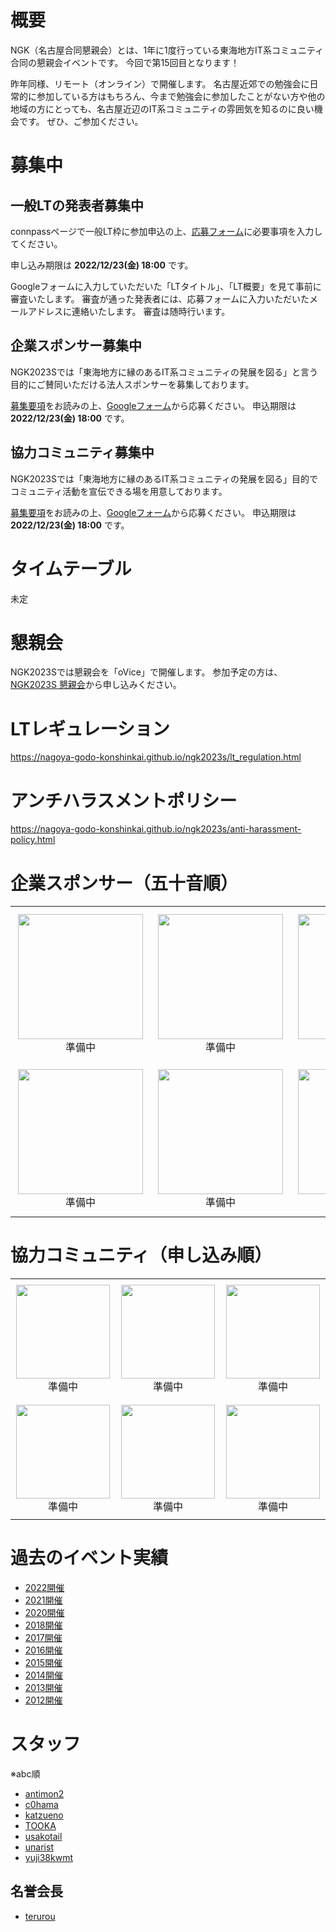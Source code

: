 # 概要
NGK（名古屋合同懇親会）とは、1年に1度行っている東海地方IT系コミュニティ合同の懇親会イベントです。
今回で第15回目となります！

昨年同様、リモート（オンライン）で開催します。
名古屋近郊での勉強会に日常的に参加している方はもちろん、今まで勉強会に参加したことがない方や他の地域の方にとっても、名古屋近辺のIT系コミュニティの雰囲気を知るのに良い機会です。
ぜひ、ご参加ください。

# 募集中
## 一般LTの発表者募集中
connpassページで一般LT枠に参加申込の上、[応募フォーム](https://forms.gle/3HGAbpPuhMCvGPFS8)に必要事項を入力してください。

申し込み期限は **2022/12/23(金) 18:00** です。

Googleフォームに入力していただいた「LTタイトル」、「LT概要」を見て事前に審査いたします。
審査が通った発表者には、応募フォームに入力いただいたメールアドレスに連絡いたします。
審査は随時行います。


## 企業スポンサー募集中
NGK2023Sでは「東海地方に縁のあるIT系コミュニティの発展を図る」と言う目的にご賛同いただける法人スポンサーを募集しております。

[募集要項](https://nagoya-godo-konshinkai.github.io/ngk2023s/sponsors-prospectus.html)をお読みの上、[Googleフォーム](https://docs.google.com/forms/d/e/1FAIpQLSfaJ_VQ6WtGt1XFVoCEXNyWb1zGIB9k2TQmU7zrEvP62XCmTw/viewform)から応募ください。
申込期限は **2022/12/23(金) 18:00** です。

 
##  協力コミュニティ募集中
NGK2023Sでは「東海地方に縁のあるIT系コミュニティの発展を図る」目的でコミュニティ活動を宣伝できる場を用意しております。


[募集要項](https://nagoya-godo-konshinkai.github.io/ngk2023s/sponsors-prospectus.html)をお読みの上、[Googleフォーム](https://docs.google.com/forms/d/e/1FAIpQLScbjVzbh4rcjslGmeryL8I4CT5XgwveX49GRNIrPXeWBh67uQ/viewform)から応募ください。
申込期限は **2022/12/23(金) 18:00** です。


# タイムテーブル
未定

# 懇親会
NGK2023Sでは懇親会を「oVice」で開催します。
参加予定の方は、[NGK2023S 懇親会](https://ngk2022s.connpass.com/event/268542/)から申し込みください。

	
# LTレギュレーション
https://nagoya-godo-konshinkai.github.io/ngk2023s/lt_regulation.html

# アンチハラスメントポリシー
https://nagoya-godo-konshinkai.github.io/ngk2023s/anti-harassment-policy.html



# 企業スポンサー（五十音順）
<table>
<tr>
<td align="center" style="padding: 12px;"><img width="200px" src="https://nagoya-godo-konshinkai.github.io/ngk2023s/img/sponsor/empty.png"/><br/>準備中</td>
<td align="center" style="padding: 12px;"><img width="200px" src="https://nagoya-godo-konshinkai.github.io/ngk2023s/img/sponsor/empty.png"/><br/>準備中</td>
<td align="center" style="padding: 12px;"><img width="200px" src="https://nagoya-godo-konshinkai.github.io/ngk2023s/img/sponsor/empty.png"/><br/>準備中</td>
</tr>
<tr>
<td align="center" style="padding: 12px;"><img width="200px" src="https://nagoya-godo-konshinkai.github.io/ngk2023s/img/sponsor/empty.png"/><br/>準備中</td>
<td align="center" style="padding: 12px;"><img width="200px" src="https://nagoya-godo-konshinkai.github.io/ngk2023s/img/sponsor/empty.png"/><br/>準備中</td>
<td align="center" style="padding: 12px;"><img width="200px" src="https://nagoya-godo-konshinkai.github.io/ngk2023s/img/sponsor/empty.png"/><br/>準備中</td>
</tr>
</table>


# 協力コミュニティ（申し込み順）
<table>
<tr>
<td align="center" style="padding: 9px;"><img width="150px" src="https://nagoya-godo-konshinkai.github.io/ngk2023s/img/community/empty.png"/><br/>準備中</td>
<td align="center" style="padding: 9px;"><img width="150px" src="https://nagoya-godo-konshinkai.github.io/ngk2023s/img/community/empty.png"/><br/>準備中</td>
<td align="center" style="padding: 9px;"><img width="150px" src="https://nagoya-godo-konshinkai.github.io/ngk2023s/img/community/empty.png"/><br/>準備中</td>
<td align="center" style="padding: 9px;"><img width="150px" src="https://nagoya-godo-konshinkai.github.io/ngk2023s/img/community/empty.png"/><br/>準備中</td>
</tr>
<tr>
<td align="center" style="padding: 9px;"><img width="150px" src="https://nagoya-godo-konshinkai.github.io/ngk2023s/img/community/empty.png"/><br/>準備中</td>
<td align="center" style="padding: 9px;"><img width="150px" src="https://nagoya-godo-konshinkai.github.io/ngk2023s/img/community/empty.png"/><br/>準備中</td>
<td align="center" style="padding: 9px;"><img width="150px" src="https://nagoya-godo-konshinkai.github.io/ngk2023s/img/community/empty.png"/><br/>準備中</td>
<td align="center" style="padding: 9px;"><img width="150px" src="https://nagoya-godo-konshinkai.github.io/ngk2023s/img/community/empty.png"/><br/>準備中</td>
</tr>
</table>



# 過去のイベント実績
* [2022開催](https://ngk2022s.connpass.com/event/233520/)
* [2021開催](https://ngk2021s.netlify.app/)
* [2020開催](https://ngk2020s.netlify.app/)
* [2018開催](https://ngk2018b.connpass.com/)
* [2017開催](https://ngk2017b.connpass.com/)
* [2016開催](https://ngk2016b.connpass.com/)
* [2015開催](https://ngk2015b.connpass.com/)
* [2014開催](https://ngk2014b.connpass.com/)
* [2013開催](https://connpass.com/event/3771/)
* [2012開催](https://connpass.com/event/1036/)


# スタッフ
※abc順

* [antimon2](https://connpass.com/user/antimon2/open/)
* [c0hama](https://connpass.com/user/c0hama/open/)
* [katzueno](https://connpass.com/user/katzueno/open/)
* [TOOKA](https://connpass.com/user/TOOKA/open/)
* [usakotail](https://connpass.com/user/usakotail/open/)
* [unarist](https://connpass.com/user/unarist/open/)
* [yuji38kwmt](https://connpass.com/user/yuji38kwmt/open/)

## 名誉会長
* [terurou](https://connpass.com/user/terurou/)